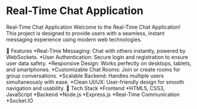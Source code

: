 # Real-Time Chat Application
Real-Time Chat Application
Welcome to the Real-Time Chat Application! This project is designed to provide users with a seamless, instant messaging experience using modern web technologies.

📌 Features
*Real-Time Messaging: Chat with others instantly, powered by WebSockets.
*User Authentication: Secure login and registration to ensure user data safety.
*Responsive Design: Works perfectly on desktops, tablets, and smartphones.
*Customizable Chat Rooms: Join or create rooms for group conversations.
*Scalable Backend: Handles multiple users simultaneously with ease.
*Clean UI/UX: User-friendly design for smooth navigation and usability.
🚀 Tech Stack
*Frontend
*HTML5, CSS3, JavaScript
*Backend
*Node.js
*Express.js
*Real-Time Communication
*Socket.IO
